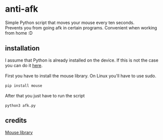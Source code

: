 # anti-afk
Simple Python script that moves your mouse every ten seconds. </br>
Prevents you from going afk in certain programs. Convenient when working from home :D</br>

## installation
I assume that Python is already installed on the device. If this is not the case you can do it [here](https://www.python.org/downloads/).</br></br>
First you have to install the mouse library. On Linux you'll have to use sudo.</br></br>
```pip install mouse```</br></br>
After that you just have to run the script</br></br>
```python3 afk.py```</br>

## credits
[Mouse library](https://pypi.org/project/mouse/)
